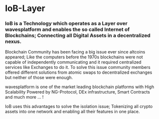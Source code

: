 # IoB-Layer

### **IoB** is a Technology which operates as a Layer over wavesplatform and enables the so called Internet of Blockchains; Connecting all Digital Assets in a decentralized **nexus**.

Blockchain Community has been facing a big issue ever since altcoins appeared; Like the computers before the 1970s blockchains were not capable of independently communicating and it required centralized services like Exchanges to do it.
To solve this issue community members offered different solutions from atomic swaps to decentralized exchanges but neither of those were enough.


wavesplatform is one of the market leading blockchain platforms with High Scalability Powered by NG-Protocol, DEx infrastructure, Smart Contracts and much more ... !

IoB uses this advantages to solve the isolation issue; Tokenizing all crypto assets into one network and enabling all their features in one place.
